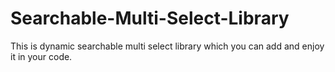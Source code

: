 # Searchable-Multi-Select-Library
This is dynamic searchable multi select library which you can add and enjoy it in your code.
